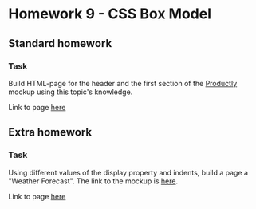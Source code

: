 # Homework 9 - CSS Box Model

## Standard homework
### Task
Build HTML-page for the header and the first section of the 
[Productly](https://www.figma.com/file/dAQCcc53GQ81O4phXyxT09/Productly) mockup using this topic's knowledge.   

Link to page [here](https://ruslana-p.github.io/Beetroot_Academy_Homeworks/Homework-9_CSS-Box-Model/index.html)

## Extra homework
### Task 
Using different values of the display property and indents, build a page a "Weather Forecast". 
The link to the mockup is [here](https://www.figma.com/file/jOwCkDn0vbTi5e7AXa4dCk/Weather).


Link to page [here](https://ruslana-p.github.io/Beetroot_Academy_Homeworks/Homework-09_CSS-Box-Model/index2.html)